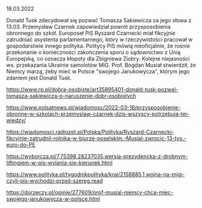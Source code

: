 18.03.2022

Donald Tusk zdecydował się pozwać Tomasza Sakiewicza za jego słowa z 13.03. Przemysław Czarnek zapowiedział powrót przysposobienia obronnego do szkół. Europoseł PiS Ryszard Czarnecki miał fikcyjnie zatrudniać asystenta parlamentarnego, który w rzeczywistości pracował w gospodarstwie innego polityka. Politycy PiS mówią nieoficjalnie, że rośnie przekonanie o konieczności zakończenia sporu o sądownictwo z Unią Europejską, co oznacza kłopoty dla Zbigniewa Ziobry. Kolejne niejasności ws. przekazania Ukrainie samolotów MiG. Prof. Bogdan Musiał stwierdził, że Niemcy marzą, żeby mieć w Polsce "swojego Janukowycza", którym jego zdaniem jest Donald Tusk.

https://www.rp.pl/dobra-osobiste/art35895401-donald-tusk-pozwal-tomasza-sakiewicza-o-naruszenie-dobr-osobistych

https://www.polsatnews.pl/wiadomosc/2022-03-18/przysposobienie-obronne-w-szkolach-przemyslaw-czarnek-dzis-wszyscy-potrzebuja-tej-wiedzy/

https://wiadomosci.radiozet.pl/Polska/Polityka/Ryszard-Czarnecki-fikcyjnie-zatrudnil-rolnika-w-biurze-poselskim.-Musial-zwrocic-13-tys.-euro-do-PE

https://wyborcza.pl/7,75398,28237035,wersja-prezydencka-z-drobnym-liftingiem-w-pis-wylania-sie-kierunek.html

https://www.polityka.pl/tygodnikpolityka/kraj/2158885,1,wojna-na-migi-czyli-pis-wychodzi-przed-szereg.read

https://dorzeczy.pl/opinie/277609/prof-musial-niemcy-chca-miec-swojego-janukowycza-w-polsce.html